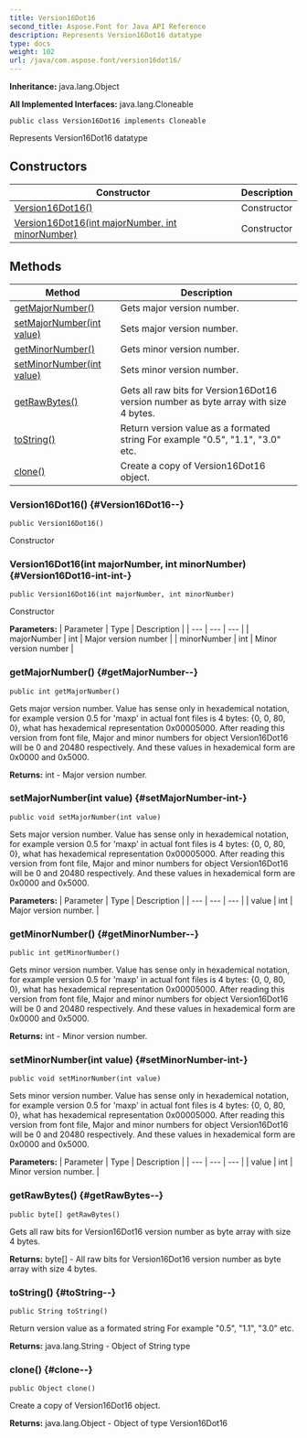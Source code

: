 ```yaml
---
title: Version16Dot16
second_title: Aspose.Font for Java API Reference
description: Represents Version16Dot16 datatype
type: docs
weight: 102
url: /java/com.aspose.font/version16dot16/
---
```

**Inheritance:**
java.lang.Object

**All Implemented Interfaces:**
java.lang.Cloneable
```
public class Version16Dot16 implements Cloneable
```

Represents Version16Dot16 datatype
## Constructors

| Constructor | Description |
| --- | --- |
| [Version16Dot16()](#Version16Dot16--) | Constructor |
| [Version16Dot16(int majorNumber, int minorNumber)](#Version16Dot16-int-int-) | Constructor |
## Methods

| Method | Description |
| --- | --- |
| [getMajorNumber()](#getMajorNumber--) | Gets major version number. |
| [setMajorNumber(int value)](#setMajorNumber-int-) | Sets major version number. |
| [getMinorNumber()](#getMinorNumber--) | Gets minor version number. |
| [setMinorNumber(int value)](#setMinorNumber-int-) | Sets minor version number. |
| [getRawBytes()](#getRawBytes--) | Gets all raw bits for Version16Dot16 version number as byte array with size 4 bytes. |
| [toString()](#toString--) | Return version value as a formated string For example "0.5", "1.1", "3.0" etc. |
| [clone()](#clone--) | Create a copy of  Version16Dot16  object. |
### Version16Dot16() {#Version16Dot16--}
```
public Version16Dot16()
```


Constructor

### Version16Dot16(int majorNumber, int minorNumber) {#Version16Dot16-int-int-}
```
public Version16Dot16(int majorNumber, int minorNumber)
```


Constructor

**Parameters:**
| Parameter | Type | Description |
| --- | --- | --- |
| majorNumber | int | Major version number |
| minorNumber | int | Minor version number |

### getMajorNumber() {#getMajorNumber--}
```
public int getMajorNumber()
```


Gets major version number. Value has sense only in hexademical notation, for example version 0.5 for 'maxp' in actual font files is 4 bytes: \{0, 0, 80, 0\}, what has hexademical representation 0x00005000. After reading this version from font file, Major and minor numbers for object  Version16Dot16  will be 0 and 20480 respectively. And these values in hexademical form are 0x0000 and 0x5000.

**Returns:**
int - Major version number.
### setMajorNumber(int value) {#setMajorNumber-int-}
```
public void setMajorNumber(int value)
```


Sets major version number. Value has sense only in hexademical notation, for example version 0.5 for 'maxp' in actual font files is 4 bytes: \{0, 0, 80, 0\}, what has hexademical representation 0x00005000. After reading this version from font file, Major and minor numbers for object  Version16Dot16  will be 0 and 20480 respectively. And these values in hexademical form are 0x0000 and 0x5000.

**Parameters:**
| Parameter | Type | Description |
| --- | --- | --- |
| value | int | Major version number. |

### getMinorNumber() {#getMinorNumber--}
```
public int getMinorNumber()
```


Gets minor version number. Value has sense only in hexademical notation, for example version 0.5 for 'maxp' in actual font files is 4 bytes: \{0, 0, 80, 0\}, what has hexademical representation 0x00005000. After reading this version from font file, Major and minor numbers for object  Version16Dot16  will be 0 and 20480 respectively. And these values in hexademical form are 0x0000 and 0x5000.

**Returns:**
int - Minor version number.
### setMinorNumber(int value) {#setMinorNumber-int-}
```
public void setMinorNumber(int value)
```


Sets minor version number. Value has sense only in hexademical notation, for example version 0.5 for 'maxp' in actual font files is 4 bytes: \{0, 0, 80, 0\}, what has hexademical representation 0x00005000. After reading this version from font file, Major and minor numbers for object  Version16Dot16  will be 0 and 20480 respectively. And these values in hexademical form are 0x0000 and 0x5000.

**Parameters:**
| Parameter | Type | Description |
| --- | --- | --- |
| value | int | Minor version number. |

### getRawBytes() {#getRawBytes--}
```
public byte[] getRawBytes()
```


Gets all raw bits for Version16Dot16 version number as byte array with size 4 bytes.

**Returns:**
byte[] - All raw bits for Version16Dot16 version number as byte array with size 4 bytes.
### toString() {#toString--}
```
public String toString()
```


Return version value as a formated string For example "0.5", "1.1", "3.0" etc.

**Returns:**
java.lang.String - Object of  String  type
### clone() {#clone--}
```
public Object clone()
```


Create a copy of  Version16Dot16  object.

**Returns:**
java.lang.Object - Object of type  Version16Dot16 
